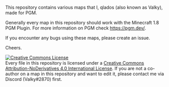 This repository contains various maps that I, qlados (also known as Valky), made for PGM.

Generally every map in this repository should work with the Minecraft 1.8 PGM Plugin. For more information on PGM check https://pgm.dev/.

If you encounter any bugs using these maps, please create an issue.

Cheers.


<a rel="license" href="http://creativecommons.org/licenses/by-nd/4.0/"><img alt="Creative Commons License" style="border-width:0" src="https://i.creativecommons.org/l/by-nd/4.0/88x31.png" /></a><br />Every file in this repository is licensed under a <a rel="license" href="http://creativecommons.org/licenses/by-nd/4.0/">Creative Commons Attribution-NoDerivatives 4.0 International License</a>. If you are not a co-author on a map in this repository and want to edit it, please contact me via Discord (Valky#2870) first.
